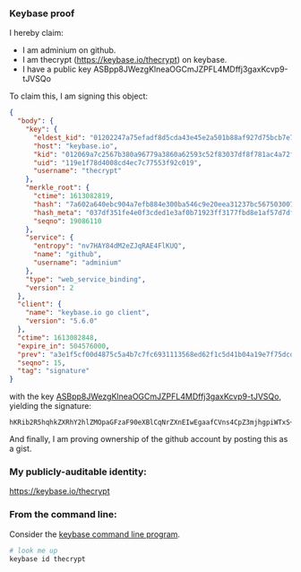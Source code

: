 ### Keybase proof

I hereby claim:

  * I am adminium on github.
  * I am thecrypt (https://keybase.io/thecrypt) on keybase.
  * I have a public key ASBpp8JWezgKlneaOGCmJZPFL4MDffj3gaxKcvp9-tJVSQo

To claim this, I am signing this object:

```json
{
  "body": {
    "key": {
      "eldest_kid": "01202247a75efadf8d5cda43e45e2a501b88af927d75bcb7e7d24b220e31ebeaa3bd0a",
      "host": "keybase.io",
      "kid": "012069a7c2567b380a96779a3860a62593c52f83037df8f781ac4a72fa7dfad255490a",
      "uid": "119e1f78d4008cd4ec7c77553f92c019",
      "username": "thecrypt"
    },
    "merkle_root": {
      "ctime": 1613082819,
      "hash": "7a602a640ebc904a7efb884e300ba546c9e20eea31237bc567503007e35ec69bda5f7548841bd5a0ae99a2c22c591b3c1edf6caf5102c036a1e5339a4d5a35d5",
      "hash_meta": "037df351fe4e0f3cded1e3af0b71923ff3177fbd8e1af57d7df9d064ab166385",
      "seqno": 19086110
    },
    "service": {
      "entropy": "nv7HAY84dM2eZJqRAE4FlKUQ",
      "name": "github",
      "username": "adminium"
    },
    "type": "web_service_binding",
    "version": 2
  },
  "client": {
    "name": "keybase.io go client",
    "version": "5.6.0"
  },
  "ctime": 1613082848,
  "expire_in": 504576000,
  "prev": "a3e1f5cf00d4875c5a4b7c7fc6931113568ed62f1c5d41b04a19e7f75dcd31bc",
  "seqno": 15,
  "tag": "signature"
}
```

with the key [ASBpp8JWezgKlneaOGCmJZPFL4MDffj3gaxKcvp9-tJVSQo](https://keybase.io/thecrypt), yielding the signature:

```
hKRib2R5hqhkZXRhY2hlZMOpaGFzaF90eXBlCqNrZXnEIwEgaafCVns4CpZ3mjhgpiWTxS+DA33494GsSnL6ffrSVUkKp3BheWxvYWTESpcCD8Qgo+H1zwDUh1xaS3x/xpMRE1aO1i8cXUGwShnn913NMbzEIA6bCXqTLbBMVK0M0NvPCHh6YlhCiso28VEp8frwo371AgHCo3NpZ8RAMggHOFjOlCctG2b1LTzZ6jThzR/d5kwKbhKFUcUjBBIZEOpejKNKExckisnfq4gx7ndsds0Z9YuMkQPdJelNBKhzaWdfdHlwZSCkaGFzaIKkdHlwZQildmFsdWXEII9vQ46bM9JM0yBe/TvDL9X3uVN4Q0E0zKyu8HTh+iOpo3RhZ80CAqd2ZXJzaW9uAQ==

```

And finally, I am proving ownership of the github account by posting this as a gist.

### My publicly-auditable identity:

https://keybase.io/thecrypt

### From the command line:

Consider the [keybase command line program](https://keybase.io/download).

```bash
# look me up
keybase id thecrypt
```
